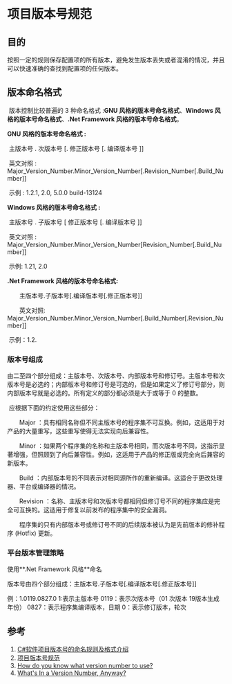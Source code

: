 # 项目版本号规范

## 目的

​	按照一定的规则保存配置项的所有版本，避免发生版本丢失或者混淆的情况，并且可以快速准确的查找到配置项的任何版本。



## 版本命名格式

​	版本控制比较普遍的 3 种命名格式 :**GNU 风格的版本号命名格式**、**Windows 风格的版本号命名格式**、**.Net Framework 风格的版本号命名格式**。

**GNU 风格的版本号命名格式 :**

​		主版本号 . 次版本号 [. 修正版本号 [. 编译版本号 ]] 

​		英文对照 : Major_Version_Number.Minor_Version_Number[.Revision_Number[.Build_Number]]

​		示例 : 1.2.1, 2.0, 5.0.0 build-13124

**Windows 风格的版本号命名格式 :**

​		主版本号 . 子版本号 [ 修正版本号 [. 编译版本号 ]] 

​		英文对照 : Major_Version_Number.Minor_Version_Number[Revision_Number[.Build_Number]] 

​		示例: 1.21, 2.0 

**.Net Framework 风格的版本号命名格式:**

　　主版本号.子版本号[.编译版本号[.修正版本号]] 

　　英文对照: Major_Version_Number.Minor_Version_Number[.Build_Number[.Revision_Number]] 

​		示例：1.2.



### 版本号组成

​		由二至四个部分组成：主版本号、次版本号、内部版本号和修订号。主版本号和次版本号是必选的；内部版本号和修订号是可选的，但是如果定义了修订号部分，则内部版本号就是必选的。所有定义的部分都必须是大于或等于 0 的整数。

​		应根据下面的约定使用这些部分： 

　　Major ：具有相同名称但不同主版本号的程序集不可互换。例如，这适用于对产品的大量重写，这些重写使得无法实现向后兼容性。 

　　Minor ：如果两个程序集的名称和主版本号相同，而次版本号不同，这指示显著增强，但照顾到了向后兼容性。例如，这适用于产品的修正版或完全向后兼容的新版本。 

　　Build ：内部版本号的不同表示对相同源所作的重新编译。这适合于更改处理器、平台或编译器的情况。 

　　Revision ：名称、主版本号和次版本号都相同但修订号不同的程序集应是完全可互换的。这适用于修复以前发布的程序集中的安全漏洞。 

　　程序集的只有内部版本号或修订号不同的后续版本被认为是先前版本的修补程序 (Hotfix) 更新。



### 平台版本管理策略

使用**.Net Framework 风格**命名

版本号由四个部分组成：主版本号.子版本号[.编译版本号[.修正版本号]] 

例：1.0119.0827.0
1:表示主版本号
0119：表示次版本号（01 次版本 19版本生成年份）
0827：表示程序集编译版本，日期
0：表示修订版本，轮次



## 参考

1. [C#软件项目版本号的命名规则及格式介绍](https://www.cnblogs.com/fan-yuan/p/3512338.html)
2. [项目版本号规范](zhuanlan.zhihu.com/p/74532338?utm_source=wechat_timeline)
3. [How do you know what version number to use?](https://stackoverflow.com/questions/396429/how-do-you-know-what-version-number-to-use)
4. [What's In a Version Number, Anyway?](blog.codinghorror.com/whats-in-a-version-number-anyway/)

